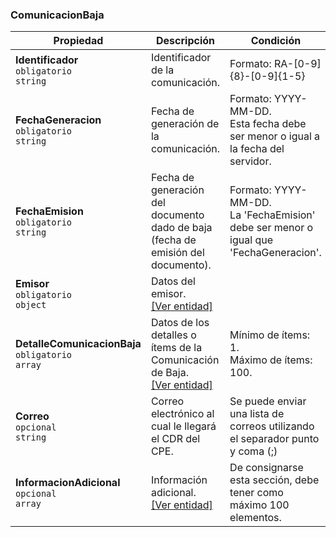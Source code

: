 ### ComunicacionBaja

| **Propiedad** | **Descripción** | **Condición** |
| --- | --- | --- |
| **Identificador**  <br>`obligatorio`  <br>`string` | Identificador de la comunicación. | Formato: RA-\[0-9\]{8}-\[0-9\]{1-5} |
| **FechaGeneracion**  <br>`obligatorio`  <br>`string` | Fecha de generación de la comunicación. | Formato: YYYY-MM-DD.  <br>Esta fecha debe ser menor o igual a la fecha del servidor. |
| **FechaEmision**  <br>`obligatorio`  <br>`string`  | Fecha de generación del documento dado de baja (fecha de emisión del documento). | Formato: YYYY-MM-DD.  <br>La 'FechaEmision' debe ser menor o igual que 'FechaGeneracion'. |
| **Emisor**  <br>`obligatorio`  <br>`object` | Datos del emisor.  <br>[[Ver entidad]](../Entidad/Emisor3.md) |  |
| **DetalleComunicacionBaja**  <br>`obligatorio`  <br>`array` | Datos de los detalles o ítems de la Comunicación de Baja.  <br>[[Ver entidad]](../EntidadComunicacionBaja/ComunicacionBajaDetalle.md) | Mínimo de ítems: 1.  <br>Máximo de ítems: 100. |
| **Correo**  <br>`opcional`  <br>`string` | Correo electrónico al cual le llegará el CDR del CPE. | Se puede enviar una lista de correos utilizando el separador punto y coma (\;) |
| **InformacionAdicional**  <br>`opcional`  <br>`array` | Información adicional.  <br>[[Ver entidad]](../Entidad/InformacionAdicional.md) | De consignarse esta sección, debe tener como máximo 100 elementos. |